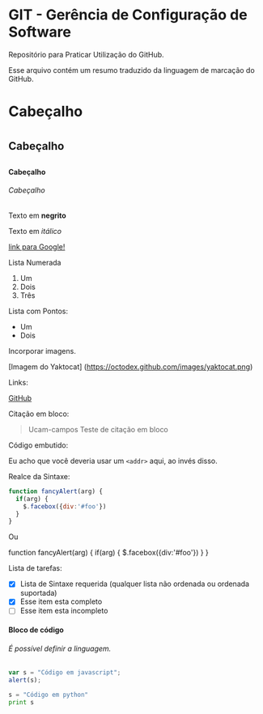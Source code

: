 # GIT - Gerência de Configuração de Software
Repositório para Praticar Utilização do GitHub.

Esse arquivo contém um resumo traduzido da linguagem
de marcação do GitHub.

# Cabeçalho <h1>
## Cabeçalho <h2>
#### Cabeçalho <h4>
###### Cabeçalho <h6>

Texto em **negrito**

Texto em *itálico*

[link para Google!](http://google.com)

Lista Numerada

1. Um
2. Dois
3. Três

Lista com Pontos:

* Um
* Dois

Incorporar imagens.

[Imagem do Yaktocat] (https://octodex.github.com/images/yaktocat.png)

Links:

[GitHub](http://github.com)

Citação em bloco:

> Ucam-campos
> Teste de citação em bloco

Código embutido:

Eu acho que você deveria usar um
`<addr>` aqui, ao invés disso.

Realce da Sintaxe:

```javascript
function fancyAlert(arg) {
  if(arg) {
    $.facebox({div:'#foo'})
  }
}
```

Ou

function fancyAlert(arg) {
      if(arg) {
        $.facebox({div:'#foo'})
      }
    }

Lista de tarefas:

- [x] Lista de Sintaxe requerida (qualquer lista não ordenada ou ordenada suportada)
- [x] Esse item esta completo 
- [ ] Esse item esta incompleto

#### Bloco de código

###### É possível definir a linguagem.

```javascript
var s = "Código em javascript";
alert(s);
```

```python
s = "Código em python"
print s
```   
